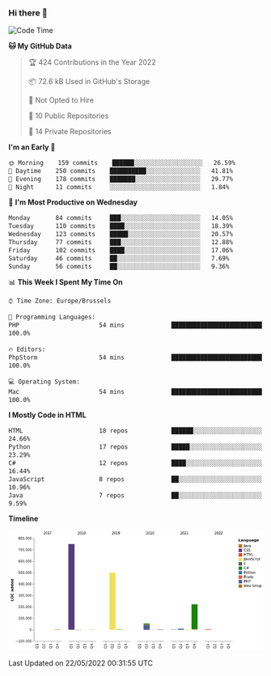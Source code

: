 ### Hi there 👋

<!--START_SECTION:waka-->
![Code Time](http://img.shields.io/badge/Code%20Time-0%20secs-blue)

**🐱 My GitHub Data** 

> 🏆 424 Contributions in the Year 2022
 > 
> 📦 72.6 kB Used in GitHub's Storage 
 > 
> 🚫 Not Opted to Hire
 > 
> 📜 10 Public Repositories 
 > 
> 🔑 14 Private Repositories  
 > 
**I'm an Early 🐤** 

```text
🌞 Morning    159 commits    ██████░░░░░░░░░░░░░░░░░░░   26.59% 
🌆 Daytime    250 commits    ██████████░░░░░░░░░░░░░░░   41.81% 
🌃 Evening    178 commits    ███████░░░░░░░░░░░░░░░░░░   29.77% 
🌙 Night      11 commits     ░░░░░░░░░░░░░░░░░░░░░░░░░   1.84%

```
📅 **I'm Most Productive on Wednesday** 

```text
Monday       84 commits     ███░░░░░░░░░░░░░░░░░░░░░░   14.05% 
Tuesday      110 commits    ████░░░░░░░░░░░░░░░░░░░░░   18.39% 
Wednesday    123 commits    █████░░░░░░░░░░░░░░░░░░░░   20.57% 
Thursday     77 commits     ███░░░░░░░░░░░░░░░░░░░░░░   12.88% 
Friday       102 commits    ████░░░░░░░░░░░░░░░░░░░░░   17.06% 
Saturday     46 commits     ██░░░░░░░░░░░░░░░░░░░░░░░   7.69% 
Sunday       56 commits     ██░░░░░░░░░░░░░░░░░░░░░░░   9.36%

```


📊 **This Week I Spent My Time On** 

```text
⌚︎ Time Zone: Europe/Brussels

💬 Programming Languages: 
PHP                      54 mins             █████████████████████████   100.0%

🔥 Editors: 
PhpStorm                 54 mins             █████████████████████████   100.0%

💻 Operating System: 
Mac                      54 mins             █████████████████████████   100.0%

```

**I Mostly Code in HTML** 

```text
HTML                     18 repos            ██████░░░░░░░░░░░░░░░░░░░   24.66% 
Python                   17 repos            █████░░░░░░░░░░░░░░░░░░░░   23.29% 
C#                       12 repos            ████░░░░░░░░░░░░░░░░░░░░░   16.44% 
JavaScript               8 repos             ██░░░░░░░░░░░░░░░░░░░░░░░   10.96% 
Java                     7 repos             ██░░░░░░░░░░░░░░░░░░░░░░░   9.59%

```


**Timeline**

![Chart not found](https://raw.githubusercontent.com/guillaumedeplancke/guillaumedeplancke/main/charts/bar_graph.png) 


 Last Updated on 22/05/2022 00:31:55 UTC
<!--END_SECTION:waka-->
